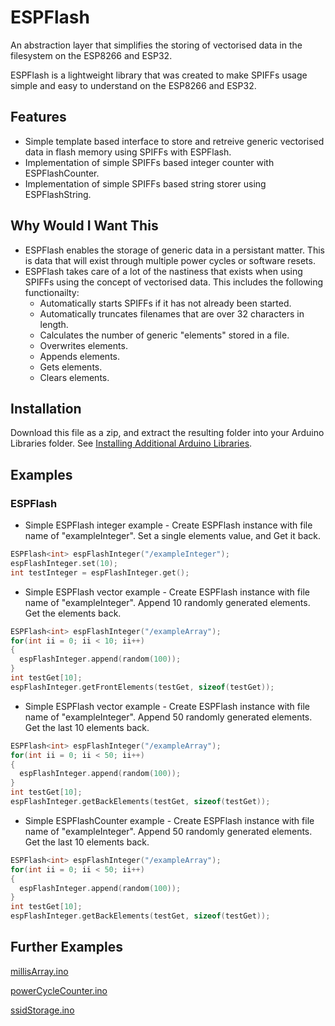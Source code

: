 # ESPFlash
An abstraction layer that simplifies the storing of vectorised data in the filesystem on the ESP8266 and ESP32.

ESPFlash is a lightweight library that was created to make SPIFFs usage simple and easy to understand on the ESP8266 and ESP32. 

## Features
- Simple template based interface to store and retreive generic vectorised data in flash memory using SPIFFs with ESPFlash.
- Implementation of simple SPIFFs based integer counter with ESPFlashCounter.
- Implementation of simple SPIFFs based string storer using ESPFlashString.

## Why Would I Want This
- ESPFlash enables the storage of generic data in a persistant matter. This is data that will exist through multiple power cycles or software resets.
- ESPFlash takes care of a lot of the nastiness that exists when using SPIFFs using the concept of vectorised data. This includes the following functionailty:
  - Automatically starts SPIFFs if it has not already been started.
  - Automatically truncates filenames that are over 32 characters in length.
  - Calculates the number of generic "elements" stored in a file.
  - Overwrites elements.
  - Appends elements.
  - Gets elements.
  - Clears elements.
  
## Installation
Download this file as a zip, and extract the resulting folder into your Arduino Libraries folder. See [Installing Additional Arduino Libraries](https://www.arduino.cc/en/Guide/Libraries).

## Examples
### ESPFlash
- Simple ESPFlash integer example - Create ESPFlash instance with file name of "exampleInteger". Set a single elements value, and Get it back.
```c++
ESPFlash<int> espFlashInteger("/exampleInteger");
espFlashInteger.set(10);
int testInteger = espFlashInteger.get();
```
- Simple ESPFlash vector example - Create ESPFlash instance with file name of "exampleInteger". Append 10 randomly generated elements. Get the elements back.

```c++
ESPFlash<int> espFlashInteger("/exampleArray");
for(int ii = 0; ii < 10; ii++)
{
  espFlashInteger.append(random(100));
}
int testGet[10];
espFlashInteger.getFrontElements(testGet, sizeof(testGet));
```
- Simple ESPFlash vector example - Create ESPFlash instance with file name of "exampleInteger". Append 50 randomly generated elements. Get the last 10 elements back.

```c++
ESPFlash<int> espFlashInteger("/exampleArray");
for(int ii = 0; ii < 50; ii++)
{
  espFlashInteger.append(random(100));
}
int testGet[10];
espFlashInteger.getBackElements(testGet, sizeof(testGet));
```

- Simple ESPFlashCounter example - Create ESPFlash instance with file name of "exampleInteger". Append 50 randomly generated elements. Get the last 10 elements back.

```c++
ESPFlash<int> espFlashInteger("/exampleArray");
for(int ii = 0; ii < 50; ii++)
{
  espFlashInteger.append(random(100));
}
int testGet[10];
espFlashInteger.getBackElements(testGet, sizeof(testGet));
```


## Further Examples  
[millisArray.ino](examples/millisArray/millisArray.ino)

[powerCycleCounter.ino](examples/powerCycleCounter/powerCycleCounter.ino)

[ssidStorage.ino](examples/ssidStorage/ssidStorage.ino)


